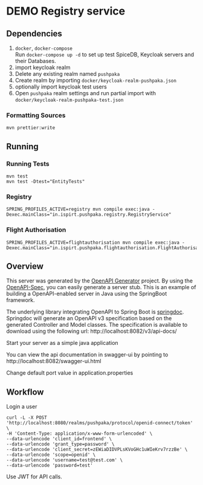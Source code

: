 DEMO Registry service
=====================

## Dependencies

1. `docker`, `docker-compose`  
Run `docker-compose up -d` to set up test SpiceDB, Keycloak servers and their Databases.
1. import keycloak realm
  1. Delete any existing realm named `pushpaka`
  1. Create realm by importing `docker/keycloak-realm-pushpaka.json`
1. optionally import keycloak test users
  1. Open `pushpaka` realm settings and run partial import with `docker/keycloak-realm-pushpaka-test.json`


### Formatting Sources
```
mvn prettier:write
```

## Running

### Running Tests
```
mvn test
mvn test -Dtest="EntityTests"
```

### Registry

```
SPRING_PROFILES_ACTIVE=registry mvn compile exec:java -Dexec.mainClass="in.ispirt.pushpaka.registry.RegistryService"
```

### Flight Authorisation

```
SPRING_PROFILES_ACTIVE=flightauthorisation mvn compile exec:java -Dexec.mainClass="in.ispirt.pushpaka.flightauthorisation.FlightAuthorisationService"
```

## Overview

This server was generated by the [OpenAPI Generator](https://openapi-generator.tech) project.
By using the [OpenAPI-Spec](https://openapis.org), you can easily generate a server stub.
This is an example of building a OpenAPI-enabled server in Java using the SpringBoot framework.


The underlying library integrating OpenAPI to Spring Boot is [springdoc](https://springdoc.org).
Springdoc will generate an OpenAPI v3 specification based on the generated Controller and Model classes.
The specification is available to download using the following url:
http://localhost:8082/v3/api-docs/

Start your server as a simple java application

You can view the api documentation in swagger-ui by pointing to
http://localhost:8082/swagger-ui.html

Change default port value in application.properties



## Workflow

Login a user

```
curl -L -X POST 'http://localhost:8080/realms/pushpaka/protocol/openid-connect/token' \
-H 'Content-Type: application/x-www-form-urlencoded' \
--data-urlencode 'client_id=frontend' \
--data-urlencode 'grant_type=password' \
--data-urlencode 'client_secret=zEWiaDIDVPLsKVoGHc1uWIeKrv7rzzBe' \
--data-urlencode 'scope=openid' \
--data-urlencode 'username=test@test.com' \
--data-urlencode 'password=test'
```

Use JWT for API calls.

